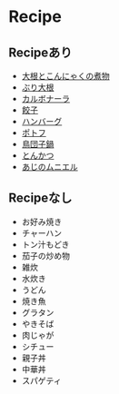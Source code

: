 Recipe
====

Recipeあり
----
* [大根とこんにゃくの煮物](http://recipe.rakuten.co.jp/recipe/1320000884/)
* [ぶり大根](http://reipe.rakuten.co.jp/recipe/1620000377/)
* [カルボナーラ](https://www.hotpepper.jp/mesitsu/entry/20160714/1468447200)
* [餃子](http://recipe.rakuten.co.jp/recipe/1890007735/)
* [ハンバーグ](http://momonestyle.com/simple-and-delicious-hamburger-recipe-of)
* [ポトフ](http://cookpad.com/recipe/313406)
* [鳥団子鍋](http://cookpad.com/recipe/2865781)
* [とんかつ](http://cookpad.com/recipe/3777460)
* [あじのムニエル](http://www.kyounoryouri.jp/recipe/3748_%E3%81%82%E3%81%98%E3%81%AE%E3%83%A0%E3%83%8B%E3%82%A8%E3%83%AB.html)

Recipeなし
----
* お好み焼き
* チャーハン
* トン汁もどき
* 茄子の炒め物
* 雑炊
* 水炊き
* うどん
* 焼き魚
* グラタン
* やきそば
* 肉じゃが
* シチュー
* 親子丼
* 中華丼
* スパゲティ